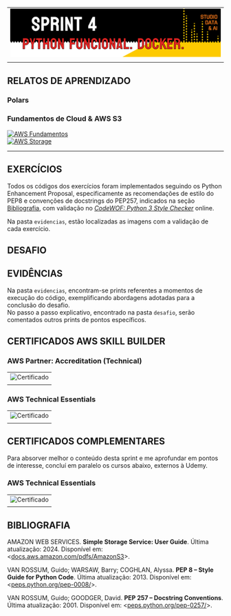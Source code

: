 #

||
|---|
|![Banner](/assets/banner-sprint4.png)|
||

## RELATOS DE APRENDIZADO

### Polars


### Fundamentos de Cloud & AWS S3

[![AWS Fundamentos](https://img.shields.io/badge/Guia-AWS_Fundamentos-ED751A)](/guide/aws_fundamentos.md)  
[![AWS Storage](https://img.shields.io/badge/Guia-AWS_Storage-ED751A)](/guide/aws_storage.md)


---

## EXERCÍCIOS

Todos os códigos dos exercícios foram implementados seguindo os Python Enhancement Proposal, especificamente as recomendações de estilo do PEP8 e convenções de docstrings do PEP257, indicados na seção [Bibliografia](#bibliografia), com validação no [*CodeWOF: Python 3 Style Checker*](https://www.codewof.co.nz/style/python3/) online.

Na pasta `evidencias`, estão localizadas as imagens com a validação de cada exercício.

## DESAFIO

## EVIDÊNCIAS

Na pasta `evidencias`, encontram-se prints referentes a momentos de execução do código, exemplificando abordagens adotadas para a conclusão do desafio.  
No passo a passo explicativo, encontrado na pasta `desafio`, serão comentados outros prints de pontos específicos.


## CERTIFICADOS AWS SKILL BUILDER

### AWS Partner: Accreditation (Technical)

| |
|---|
|![Certificado](./certificados/) |
||

### AWS Technical Essentials

| |
|---|
|![Certificado](./certificados/certificado-)|
||

## CERTIFICADOS COMPLEMENTARES

Para absorver melhor o conteúdo desta sprint e me aprofundar em pontos de interesse, concluí em paralelo os cursos abaixo, externos à Udemy.

### AWS Technical Essentials

| |
|---|
|![Certificado](certificados/certificado-comp-aws-technical-essentials.jpg)|
||

## BIBLIOGRAFIA

AMAZON WEB SERVICES. **Simple Storage Service: User Guide**. Última atualização: 2024. Disponível em: <[docs.aws.amazon.com/pdfs/AmazonS3](https://docs.aws.amazon.com/pdfs/AmazonS3/latest/userguide/s3-userguide.pdf)>.

VAN ROSSUM, Guido; WARSAW, Barry; COGHLAN, Alyssa. **PEP 8 – Style Guide for Python Code**. Última atualização: 2013. Disponível em: <[peps.python.org/pep-0008/](https://peps.python.org/pep-0008/)>.  

VAN ROSSUM, Guido; GOODGER, David. **PEP 257 – Docstring Conventions**. Última atualização: 2001. Disponível em: <[peps.python.org/pep-0257/](https://peps.python.org/pep-0257/)>.
